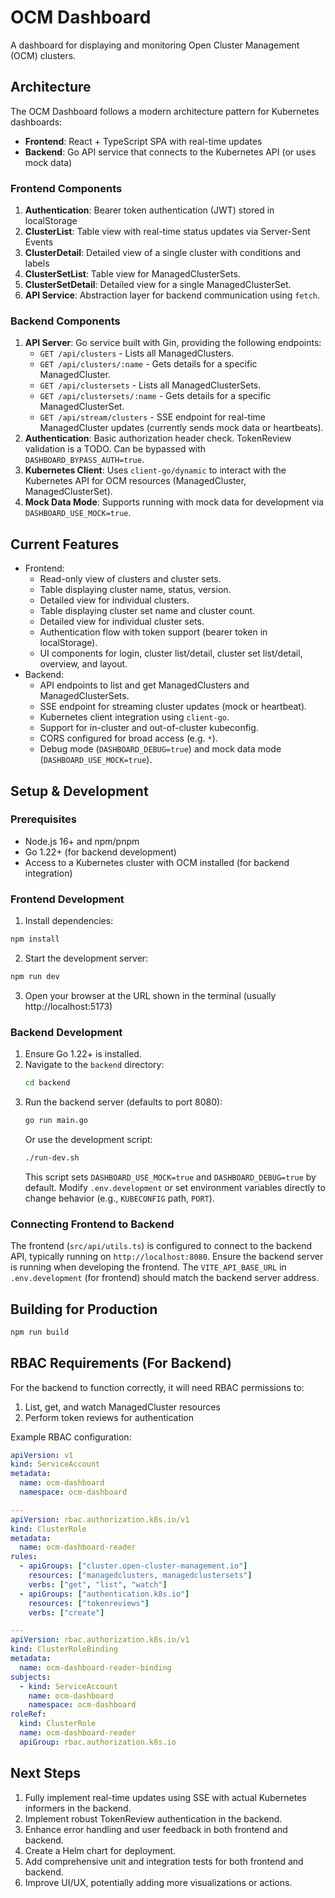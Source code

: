 # OCM Dashboard

A dashboard for displaying and monitoring Open Cluster Management (OCM) clusters.

## Architecture

The OCM Dashboard follows a modern architecture pattern for Kubernetes dashboards:

- **Frontend**: React + TypeScript SPA with real-time updates
- **Backend**: Go API service that connects to the Kubernetes API (or uses mock data)


### Frontend Components

1. **Authentication**: Bearer token authentication (JWT) stored in localStorage
2. **ClusterList**: Table view with real-time status updates via Server-Sent Events
3. **ClusterDetail**: Detailed view of a single cluster with conditions and labels
4. **ClusterSetList**: Table view for ManagedClusterSets.
5. **ClusterSetDetail**: Detailed view for a single ManagedClusterSet.
6. **API Service**: Abstraction layer for backend communication using `fetch`.

### Backend Components

1. **API Server**: Go service built with Gin, providing the following endpoints:
   - `GET /api/clusters` - Lists all ManagedClusters.
   - `GET /api/clusters/:name` - Gets details for a specific ManagedCluster.
   - `GET /api/clustersets` - Lists all ManagedClusterSets.
   - `GET /api/clustersets/:name` - Gets details for a specific ManagedClusterSet.
   - `GET /api/stream/clusters` - SSE endpoint for real-time ManagedCluster updates (currently sends mock data or heartbeats).
2. **Authentication**: Basic authorization header check. TokenReview validation is a TODO. Can be bypassed with `DASHBOARD_BYPASS_AUTH=true`.
3. **Kubernetes Client**: Uses `client-go/dynamic` to interact with the Kubernetes API for OCM resources (ManagedCluster, ManagedClusterSet).
4. **Mock Data Mode**: Supports running with mock data for development via `DASHBOARD_USE_MOCK=true`.

## Current Features

- Frontend:
    - Read-only view of clusters and cluster sets.
    - Table displaying cluster name, status, version.
    - Detailed view for individual clusters.
    - Table displaying cluster set name and cluster count.
    - Detailed view for individual cluster sets.
    - Authentication flow with token support (bearer token in localStorage).
    - UI components for login, cluster list/detail, cluster set list/detail, overview, and layout.
- Backend:
    - API endpoints to list and get ManagedClusters and ManagedClusterSets.
    - SSE endpoint for streaming cluster updates (mock or heartbeat).
    - Kubernetes client integration using `client-go`.
    - Support for in-cluster and out-of-cluster kubeconfig.
    - CORS configured for broad access (e.g. `*`).
    - Debug mode (`DASHBOARD_DEBUG=true`) and mock data mode (`DASHBOARD_USE_MOCK=true`).

## Setup & Development

### Prerequisites

- Node.js 16+ and npm/pnpm
- Go 1.22+ (for backend development)
- Access to a Kubernetes cluster with OCM installed (for backend integration)

### Frontend Development

1. Install dependencies:

```bash
npm install
```

2. Start the development server:

```bash
npm run dev
```

3. Open your browser at the URL shown in the terminal (usually http://localhost:5173)

### Backend Development

1. Ensure Go 1.22+ is installed.
2. Navigate to the `backend` directory:
   ```bash
   cd backend
   ```
3. Run the backend server (defaults to port 8080):
   ```bash
   go run main.go
   ```
   Or use the development script:
   ```bash
   ./run-dev.sh
   ```
   This script sets `DASHBOARD_USE_MOCK=true` and `DASHBOARD_DEBUG=true` by default.
   Modify `.env.development` or set environment variables directly to change behavior (e.g., `KUBECONFIG` path, `PORT`).

### Connecting Frontend to Backend

The frontend (`src/api/utils.ts`) is configured to connect to the backend API, typically running on `http://localhost:8080`. Ensure the backend server is running when developing the frontend.
The `VITE_API_BASE_URL` in `.env.development` (for frontend) should match the backend server address.

## Building for Production

```bash
npm run build
```

## RBAC Requirements (For Backend)

For the backend to function correctly, it will need RBAC permissions to:

1. List, get, and watch ManagedCluster resources
2. Perform token reviews for authentication

Example RBAC configuration:

```yaml
apiVersion: v1
kind: ServiceAccount
metadata:
  name: ocm-dashboard
  namespace: ocm-dashboard

---
apiVersion: rbac.authorization.k8s.io/v1
kind: ClusterRole
metadata:
  name: ocm-dashboard-reader
rules:
  - apiGroups: ["cluster.open-cluster-management.io"]
    resources: ["managedclusters, managedclustersets"]
    verbs: ["get", "list", "watch"]
  - apiGroups: ["authentication.k8s.io"]
    resources: ["tokenreviews"]
    verbs: ["create"]

---
apiVersion: rbac.authorization.k8s.io/v1
kind: ClusterRoleBinding
metadata:
  name: ocm-dashboard-reader-binding
subjects:
  - kind: ServiceAccount
    name: ocm-dashboard
    namespace: ocm-dashboard
roleRef:
  kind: ClusterRole
  name: ocm-dashboard-reader
  apiGroup: rbac.authorization.k8s.io
```

## Next Steps

1. Fully implement real-time updates using SSE with actual Kubernetes informers in the backend.
2. Implement robust TokenReview authentication in the backend.
3. Enhance error handling and user feedback in both frontend and backend.
4. Create a Helm chart for deployment.
5. Add comprehensive unit and integration tests for both frontend and backend.
6. Improve UI/UX, potentially adding more visualizations or actions.
